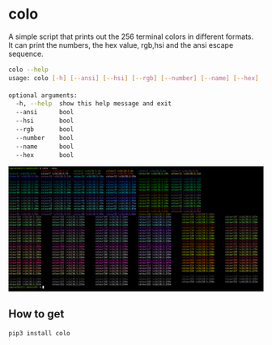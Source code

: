 # colo

A simple script that prints out the 256 terminal colors in different formats.</br>
It can print the numbers, the hex value, rgb,hsi and the ansi escape sequence.</br>

```sh
colo --help
usage: colo [-h] [--ansi] [--hsi] [--rgb] [--number] [--name] [--hex]

optional arguments:
  -h, --help  show this help message and exit
  --ansi      bool
  --hsi       bool
  --rgb       bool
  --number    bool
  --name      bool
  --hex       bool
```

![Image](./img/ansi.png)

## How to get
```sh
pip3 install colo
```
